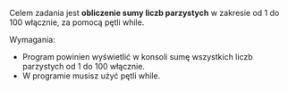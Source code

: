 Celem zadania jest **obliczenie sumy liczb parzystych** w zakresie od 1 do 100 włącznie, za pomocą pętli while.

Wymagania:

- Program powinien wyświetlić w konsoli sumę wszystkich liczb parzystych od 1 do 100 włącznie.
- W programie musisz użyć pętli while.